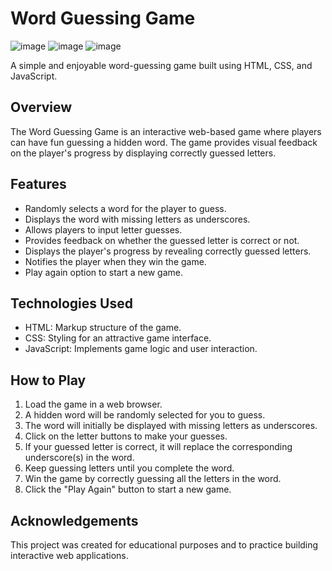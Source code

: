 # Word Guessing Game

![image](https://github.com/DanejSakshi13/word-guessing-game/assets/99744219/96eb326b-7815-42a6-9ea1-4950721135b1)
![image](https://github.com/DanejSakshi13/word-guessing-game/assets/99744219/d142f525-1572-4747-a917-87af1dffd18e)
![image](https://github.com/DanejSakshi13/word-guessing-game/assets/99744219/c659b77e-936a-4e43-b06c-96e4f5b5d568)



A simple and enjoyable word-guessing game built using HTML, CSS, and JavaScript.

## Overview

The Word Guessing Game is an interactive web-based game where players can have fun guessing a hidden word. The game provides visual feedback on the player's progress by displaying correctly guessed letters.

## Features

- Randomly selects a word for the player to guess.
- Displays the word with missing letters as underscores.
- Allows players to input letter guesses.
- Provides feedback on whether the guessed letter is correct or not.
- Displays the player's progress by revealing correctly guessed letters.
- Notifies the player when they win the game.
- Play again option to start a new game.

## Technologies Used

- HTML: Markup structure of the game.
- CSS: Styling for an attractive game interface.
- JavaScript: Implements game logic and user interaction.

## How to Play

1. Load the game in a web browser.
2. A hidden word will be randomly selected for you to guess.
3. The word will initially be displayed with missing letters as underscores.
4. Click on the letter buttons to make your guesses.
5. If your guessed letter is correct, it will replace the corresponding underscore(s) in the word.
6. Keep guessing letters until you complete the word.
7. Win the game by correctly guessing all the letters in the word.
8. Click the "Play Again" button to start a new game.


## Acknowledgements

This project was created for educational purposes and to practice building interactive web applications.



